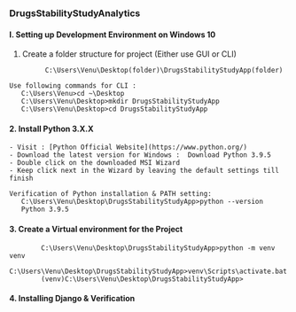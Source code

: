 ### DrugsStabilityStudyAnalytics

#### I. Setting up Development Environment on Windows 10 
 1. Create a folder structure for project (Either use GUI or CLI)
 
 ``` 
          C:\Users\Venu\Desktop(folder)\DrugsStabilityStudyApp(folder)
 ```                                         

    
    
 ```    
 Use following commands for CLI :
    C:\Users\Venu>cd ~\Desktop
    C:\Users\Venu\Desktop>mkdir DrugsStabilityStudyApp
    C:\Users\Venu\Desktop>cd DrugsStabilityStudyApp    
 ```
 #### 2. Install Python 3.X.X
    - Visit : [Python Official Website](https://www.python.org/)   
    - Download the latest version for Windows :  Download Python 3.9.5
    - Double click on the downloaded MSI Wizard 
    - Keep click next in the Wizard by leaving the default settings till finish

      
 ```    
 Verification of Python installation & PATH setting:
    C:\Users\Venu\Desktop\DrugsStabilityStudyApp>python --version
    Python 3.9.5    
 ```
 #### 3. Create a Virtual environment for the Project
 ```
         C:\Users\Venu\Desktop\DrugsStabilityStudyApp>python -m venv venv
         C:\Users\Venu\Desktop\DrugsStabilityStudyApp>venv\Scripts\activate.bat
         (venv)C:\Users\Venu\Desktop\DrugsStabilityStudyApp>
 ```
 #### 4. Installing Django & Verification
 ```
      
 ```
